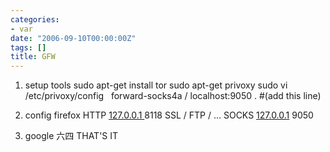 ```yaml
---
categories:
- var
date: "2006-09-10T00:00:00Z"
tags: []
title: GFW
---
```


1. setup tools
sudo apt-get install tor
sudo apt-get privoxy
sudo vi /etc/privoxy/config
&nbsp; forward-socks4a / localhost:9050 . #(add this line)

2. config firefox
HTTP <a href="http://127.0.0.1">127.0.0.1 </a> 8118
SSL \/
FTP \/
...
SOCKS <a href="http://127.0.0.1">127.0.0.1</a> 9050

3. google 六四
THAT'S IT
